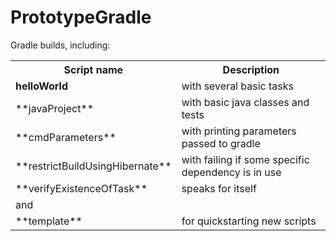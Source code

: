 PrototypeGradle
===============

Gradle builds, including:

<table>
<tr>
<th>Script name</th><th>Description</th>
</tr>
<tr><td><b>helloWorld</b></td><td>with several basic tasks</td></tr>
<tr><td>**javaProject**</td><td>with basic java classes and tests</td></tr>
<tr><td>**cmdParameters**</td><td>with printing parameters passed to gradle</td></tr>
<tr><td>**restrictBuildUsingHibernate**</td><td>with failing if some specific dependency is in use</td></tr>
<tr><td>**verifyExistenceOfTask**</td><td>speaks for itself</td></tr>
<tr><td colspan="2">and</td></tr>
<tr><td>**template**</td><td>for quickstarting new scripts</td></tr>
</table>


